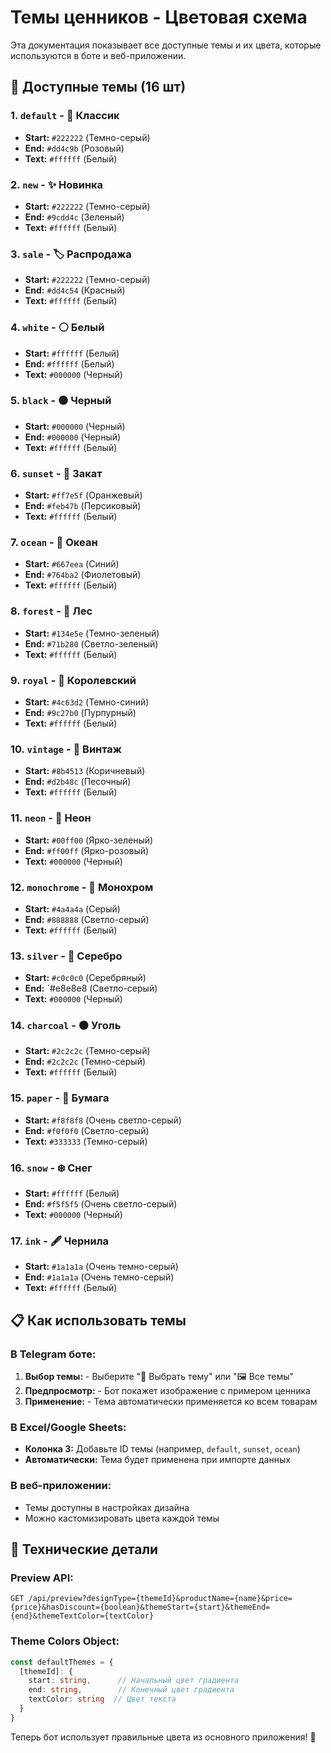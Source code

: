 # Темы ценников - Цветовая схема

Эта документация показывает все доступные темы и их цвета, которые используются в боте и веб-приложении.

## 🎨 Доступные темы (16 шт)

### 1. `default` - 🎯 Классик
- **Start:** `#222222` (Темно-серый)
- **End:** `#dd4c9b` (Розовый)
- **Text:** `#ffffff` (Белый)

### 2. `new` - ✨ Новинка
- **Start:** `#222222` (Темно-серый)
- **End:** `#9cdd4c` (Зеленый)
- **Text:** `#ffffff` (Белый)

### 3. `sale` - 🏷️ Распродажа
- **Start:** `#222222` (Темно-серый)
- **End:** `#dd4c54` (Красный)
- **Text:** `#ffffff` (Белый)

### 4. `white` - ⚪ Белый
- **Start:** `#ffffff` (Белый)
- **End:** `#ffffff` (Белый)
- **Text:** `#000000` (Черный)

### 5. `black` - ⚫ Черный
- **Start:** `#000000` (Черный)
- **End:** `#000000` (Черный)
- **Text:** `#ffffff` (Белый)

### 6. `sunset` - 🌅 Закат
- **Start:** `#ff7e5f` (Оранжевый)
- **End:** `#feb47b` (Персиковый)
- **Text:** `#ffffff` (Белый)

### 7. `ocean` - 🌊 Океан
- **Start:** `#667eea` (Синий)
- **End:** `#764ba2` (Фиолетовый)
- **Text:** `#ffffff` (Белый)

### 8. `forest` - 🌲 Лес
- **Start:** `#134e5e` (Темно-зеленый)
- **End:** `#71b280` (Светло-зеленый)
- **Text:** `#ffffff` (Белый)

### 9. `royal` - 👑 Королевский
- **Start:** `#4c63d2` (Темно-синий)
- **End:** `#9c27b0` (Пурпурный)
- **Text:** `#ffffff` (Белый)

### 10. `vintage` - 📜 Винтаж
- **Start:** `#8b4513` (Коричневый)
- **End:** `#d2b48c` (Песочный)
- **Text:** `#ffffff` (Белый)

### 11. `neon` - 💫 Неон
- **Start:** `#00ff00` (Ярко-зеленый)
- **End:** `#ff00ff` (Ярко-розовый)
- **Text:** `#000000` (Черный)

### 12. `monochrome` - 🎨 Монохром
- **Start:** `#4a4a4a` (Серый)
- **End:** `#888888` (Светло-серый)
- **Text:** `#ffffff` (Белый)

### 13. `silver` - 🥈 Серебро
- **Start:** `#c0c0c0` (Серебряный)
- **End:** `#e8e8e8 (Светло-серый)
- **Text:** `#000000` (Черный)

### 14. `charcoal` - ⚫ Уголь
- **Start:** `#2c2c2c` (Темно-серый)
- **End:** `#2c2c2c` (Темно-серый)
- **Text:** `#ffffff` (Белый)

### 15. `paper` - 📄 Бумага
- **Start:** `#f8f8f8` (Очень светло-серый)
- **End:** `#f0f0f0` (Светло-серый)
- **Text:** `#333333` (Темно-серый)

### 16. `snow` - ❄️ Снег
- **Start:** `#ffffff` (Белый)
- **End:** `#f5f5f5` (Очень светло-серый)
- **Text:** `#000000` (Черный)

### 17. `ink` - 🖋️ Чернила
- **Start:** `#1a1a1a` (Очень темно-серый)
- **End:** `#1a1a1a` (Очень темно-серый)
- **Text:** `#ffffff` (Белый)

## 📋 Как использовать темы

### В Telegram боте:
1. **Выбор темы:** - Выберите "🎨 Выбрать тему" или "🖼️ Все темы"
2. **Предпросмотр:** - Бот покажет изображение с примером ценника
3. **Применение:** - Тема автоматически применяется ко всем товарам

### В Excel/Google Sheets:
- **Колонка 3:** Добавьте ID темы (например, `default`, `sunset`, `ocean`)
- **Автоматически:** Тема будет применена при импорте данных

### В веб-приложении:
- Темы доступны в настройках дизайна
- Можно кастомизировать цвета каждой темы

## 🔧 Технические детали

### Preview API:
```
GET /api/preview?designType={themeId}&productName={name}&price={price}&hasDiscount={boolean}&themeStart={start}&themeEnd={end}&themeTextColor={textColor}
```

### Theme Colors Object:
```typescript
const defaultThemes = {
  [themeId]: {
    start: string,      // Начальный цвет градиента
    end: string,        // Конечный цвет градиента
    textColor: string  // Цвет текста
  }
}
```

Теперь бот использует правильные цвета из основного приложения! 🎉